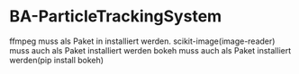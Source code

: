 # BA-ParticleTrackingSystem

ffmpeg muss als Paket in installiert werden.
scikit-image(image-reader) muss auch als Paket installiert werden
bokeh muss auch als Paket installiert werden(pip install bokeh)